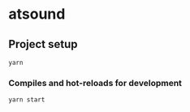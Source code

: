 # atsound

## Project setup

```
yarn
```

### Compiles and hot-reloads for development

```
yarn start
```
